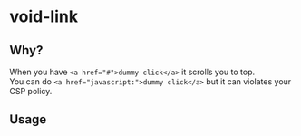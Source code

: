 # void-link

## Why?
When you have `<a href="#">dummy click</a>` it scrolls you to top.  
You can do `<a href="javascript:">dummy click</a>` but it can violates your CSP policy.

## Usage
